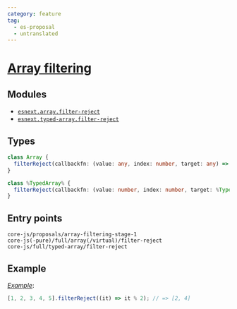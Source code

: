 ```yaml
---
category: feature
tag:
  - es-proposal
  - untranslated
---
```


# [Array filtering](https://github.com/tc39/proposal-array-filtering)

## Modules

- [`esnext.array.filter-reject`](https://github.com/zloirock/core-js/blob/master/packages/core-js/modules/esnext.array.filter-reject.js)
- [`esnext.typed-array.filter-reject`](https://github.com/zloirock/core-js/blob/master/packages/core-js/modules/esnext.typed-array.filter-reject.js)

## Types

```ts
class Array {
  filterReject(callbackfn: (value: any, index: number, target: any) => boolean, thisArg?: any): Array<mixed>;
}

class %TypedArray% {
  filterReject(callbackfn: (value: number, index: number, target: %TypedArray%) => boolean, thisArg?: any): %TypedArray%;
}
```

## Entry points

```
core-js/proposals/array-filtering-stage-1
core-js(-pure)/full/array(/virtual)/filter-reject
core-js/full/typed-array/filter-reject
```

## Example

[_Example_](https://is.gd/jJcoWw):

```js
[1, 2, 3, 4, 5].filterReject((it) => it % 2); // => [2, 4]
```
